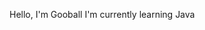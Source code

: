 Hello, I'm Gooball
I'm currently learning Java 

<!---
ImGooball/ImGooball is a ✨ special ✨ repository because its `README.md` (this file) appears on your GitHub profile.
You can click the Preview link to take a look at your changes.
--->
